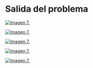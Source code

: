 <h1>Salida del problema</h1>

[![Imagen 7.](https://i.postimg.cc/kMw1JhHW/Screenshot-6.png)](https://postimg.cc/7bGMXXwL)

[![Imagen 7.](https://i.postimg.cc/7YGgFsrH/Screenshot-7.png)](https://postimg.cc/xcQJHPdh)

[![Imagen 7.](https://i.postimg.cc/Rq5N5Twh/Screenshot-8.png)](https://postimg.cc/m1jb7CXW)

[![Imagen 7.](https://i.postimg.cc/50zXPGFT/Screenshot-9.png)](https://postimg.cc/HcpWn6z9)

[![Imagen 7.](https://i.postimg.cc/prqRkYk3/Screenshot-10.png)](https://postimg.cc/N293jX3x)
